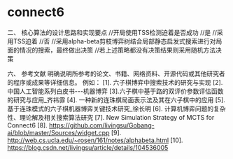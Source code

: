 # connect6
二、	核心算法的设计思路和实现要点
//开局使用TSS检测迫着是否成功
	//是
		//采用TSS迫着
	//否
		//采用alpha-beta剪枝博弈树结合局部静态启发式搜索进行对局面的情况的搜索，最终做出决策
//若上述策略都没有决策结果则采用随机方法决策


六、	参考文献
明确说明所参考的论文、书籍、网络资料、开源代码或其他研究者的程序或成果等详细信息。
例如：
[1]. 六子棋博弈中搜索技术的研究与实现
[2].中国人工智能系列白皮书---机器博弈
[3].六子棋中基于路的双评价参数评估函数的研究与应用_齐祎霏
[4]. 一种新的连珠棋局面表示法及其在六子棋中的应用
[5]. 基于连珠模式的六子棋机器博弈关键技术研究_徐长明
[6]. 计算机博弈问题的复杂性、理论解及相关搜索算法研究
[7]. New Simulation Strategy of MCTS for Connect6
[8]. https://github.com/livingsu/Gobang-ai/blob/master/Sources/widget.cpp
[9]. http://web.cs.ucla.edu/~rosen/161/notes/alphabeta.html
[10]. https://blog.csdn.net/livingsu/article/details/104536005

